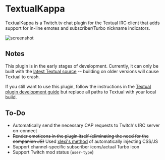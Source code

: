 # TextualKappa
TextualKappa is a Twitch.tv chat plugin for the Textual IRC client that adds support for in-line emotes and subscriber/Turbo nickname indicators.

![screenshot](http://sarabine.com/i/Screen%20Shot%202015-11-07%20at%203.53.03%20PM.png)

## Notes
This plugin is in the early stages of development. Currently, it can only be built with the [latest Textual source](https://github.com/Codeux-Software/Textual) -- building on older versions will cause Textual to crash.

If you still want to use this plugin, follow the instructions in the [Textual plugin development guide](https://www.codeux.com/textual/help/private/wiki-content/Writing-Plugins%3A-Basic-Tutorial/document.pdf) but replace all paths to Textual with your local build.

## To-Do
- Automatically send the necessary CAP requests to Twitch's IRC server on-connect
- ~~Render emoticons in the plugin itself (eliminating the need for the companion JS)~~ Used [xlexi's method](https://github.com/xlexi/Textual-Inline-Media) of automatically injecting CSS/JS
- Support channel-specific subscriber icons/actual Turbo icon
- Support Twitch mod status (`user-type`)
